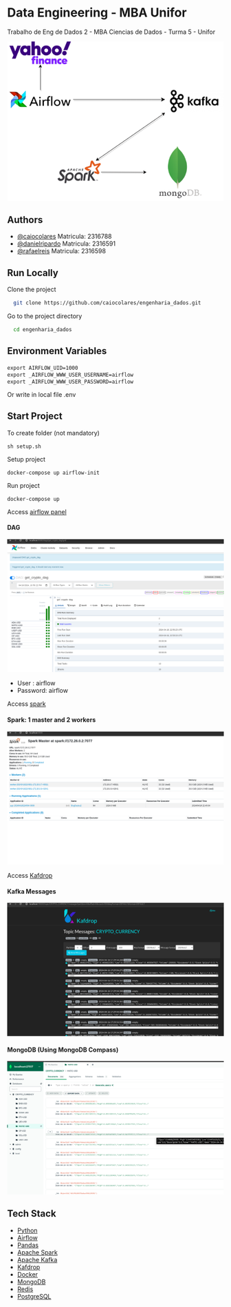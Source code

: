 
# Data Engineering - MBA Unifor 
Trabalho de Eng de Dados 2 - MBA Ciencias de Dados - Turma 5 - Unifor


![image](https://github.com/caiocolares/engenharia_dados/blob/7546aba3bd367075dbcf7c90e162d2d578008c72/assets/diagrama.png)

## Authors

- [@caiocolares](https://www.github.com/caiocolares) Matricula: 2316788
- [@danielripardo](https://github.com/dankiest) Matricula: 2316591
- [@rafaelreis](https://github.com/rafaelsreis) Matricula: 2316598


## Run Locally

Clone the project

```bash
  git clone https://github.com/caiocolares/engenharia_dados.git
```

Go to the project directory

```bash
  cd engenharia_dados
```



## Environment Variables

```
export AIRFLOW_UID=1000
export _AIRFLOW_WWW_USER_USERNAME=airflow
export _AIRFLOW_WWW_USER_PASSWORD=airflow
```
Or write in local file .env


## Start Project 

To create folder (not mandatory)
```
sh setup.sh
```

Setup project
```
docker-compose up airflow-init
```

Run project
```
docker-compose up 
```


Access [airflow panel](http://localhost:8080)
#### DAG
![image](https://github.com/caiocolares/engenharia_dados/blob/7546aba3bd367075dbcf7c90e162d2d578008c72/assets/airfow.png)

- User : airflow
- Password: airflow

Access [spark](http://localhost:8888)

#### Spark: 1 master and 2 workers
![image](https://github.com/caiocolares/engenharia_dados/blob/a1b797cad8aee922e09dd50f6d82d155781cb445/assets/spark.png)


Access [Kafdrop](http://localhost:19000) 

#### Kafka Messages
![image](https://github.com/caiocolares/engenharia_dados/blob/a1b797cad8aee922e09dd50f6d82d155781cb445/assets/kafdrop.png)

#### MongoDB (Using MongoDB Compass)
![image](https://github.com/caiocolares/engenharia_dados/blob/a1b797cad8aee922e09dd50f6d82d155781cb445/assets/mongodata.png)




## Tech Stack

- [Python](https://www.python.org/)
- [Airflow](https://airflow.apache.org/)
- [Pandas](https://pandas.pydata.org/)
- [Apache Spark](https://spark.apache.org/)
- [Apache Kafka](https://kafka.apache.org/)
- [Kafdrop](https://github.com/obsidiandynamics/kafdrop)
- [Docker](https://www.docker.com/)
- [MongoDB](https://www.mongodb.com/)
- [Redis](https://redis.io/)
- [PostgreSQL](https://www.postgresql.org/)
